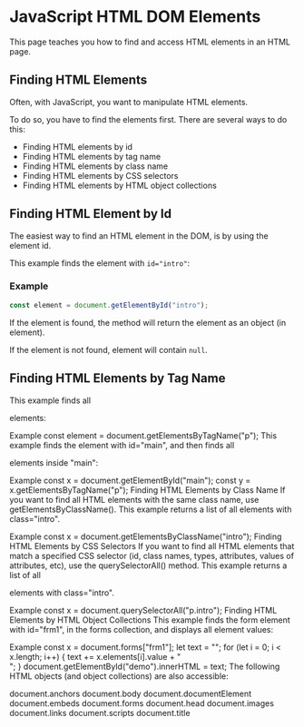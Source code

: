 # JavaScript HTML DOM Elements
This page teaches you how to find and access HTML elements in an HTML page.

## Finding HTML Elements
Often, with JavaScript, you want to manipulate HTML elements.

To do so, you have to find the elements first. There are several ways to do this:

* Finding HTML elements by id
* Finding HTML elements by tag name
* Finding HTML elements by class name
* Finding HTML elements by CSS selectors
* Finding HTML elements by HTML object collections



## Finding HTML Element by Id
The easiest way to find an HTML element in the DOM, is by using the element id.

This example finds the element with `id="intro"`:

### Example
```js
const element = document.getElementById("intro");
```

If the element is found, the method will return the element as an object (in element).

If the element is not found, element will contain `null`.


## Finding HTML Elements by Tag Name
This example finds all <p> elements:

Example
const element = document.getElementsByTagName("p");
This example finds the element with id="main", and then finds all <p> elements inside "main":

Example
const x = document.getElementById("main");
const y = x.getElementsByTagName("p");
Finding HTML Elements by Class Name
If you want to find all HTML elements with the same class name, use getElementsByClassName().
This example returns a list of all elements with class="intro".

Example
const x = document.getElementsByClassName("intro");
Finding HTML Elements by CSS Selectors
If you want to find all HTML elements that match a specified CSS selector (id, class names, types, attributes, values of attributes, etc), use the querySelectorAll() method.
This example returns a list of all <p> elements with class="intro".

Example
const x = document.querySelectorAll("p.intro");
Finding HTML Elements by HTML Object Collections
This example finds the form element with id="frm1", in the forms collection, and displays all element values:

Example
const x = document.forms["frm1"];
let text = "";
for (let i = 0; i < x.length; i++) {
  text += x.elements[i].value + "<br>";
}
document.getElementById("demo").innerHTML = text;
The following HTML objects (and object collections) are also accessible:

document.anchors
document.body
document.documentElement
document.embeds
document.forms
document.head
document.images
document.links
document.scripts
document.title